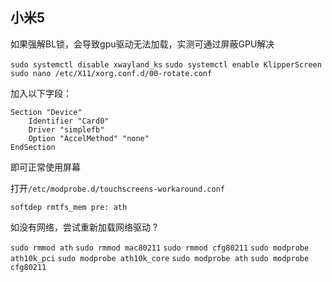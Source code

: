 ## 小米5
如果强解BL锁，会导致gpu驱动无法加载，实测可通过屏蔽GPU解决

`sudo systemctl disable xwayland_ks`
`sudo systemctl enable KlipperScreen`
`sudo nano /etc/X11/xorg.conf.d/00-rotate.conf`

加入以下字段：

    Section "Device"
        Identifier "Card0"
        Driver "simplefb"
        Option "AccelMethod" "none"
    EndSection

即可正常使用屏幕


打开`/etc/modprobe.d/touchscreens-workaround.conf`

    softdep rmtfs_mem pre: ath


如没有网络，尝试重新加载网络驱动 ?

`sudo rmmod ath`
`sudo rmmod mac80211`
`sudo rmmod cfg80211`
`sudo modprobe ath10k_pci`
`sudo modprobe ath10k_core`
`sudo modprobe ath`
`sudo modprobe cfg80211`
